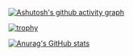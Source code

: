 [![Ashutosh's github activity graph](https://activity-graph.herokuapp.com/graph?username=DataZer095)](https://github.com/ashutosh00710/github-readme-activity-graph)

[![trophy](https://github-profile-trophy.vercel.app/?username=DataZer095)](https://github.com/ryo-ma/github-profile-trophy)

[![Anurag's GitHub stats](https://github-readme-stats.vercel.app/api?username=DataZer095)](https://github.com/anuraghazra/github-readme-stats)

